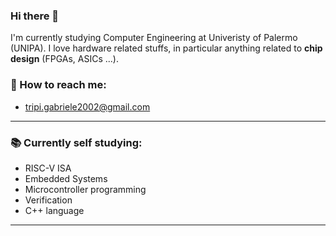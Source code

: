 ### Hi there 👋

I'm currently studying Computer Engineering at Univeristy of Palermo (UNIPA). I love hardware related stuffs, in particular anything related to **chip design** (FPGAs, ASICs ...).

### 📧 How to reach me: 

  * tripi.gabriele2002@gmail.com

---

### 📚 Currently self studying:

  * RISC-V ISA
  * Embedded Systems
  * Microcontroller programming
  * Verification
  * C++ language

---
